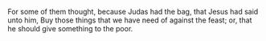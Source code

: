 For some of them thought, because Judas had the bag, that Jesus had said unto him, Buy those things that we have need of against the feast; or, that he should give something to the poor.
